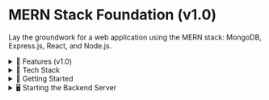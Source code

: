# MERN Stack Foundation (v1.0)

Lay the groundwork for a web application using the MERN stack: MongoDB, Express.js, React, and Node.js.

<details>
<summary>🌟 Features (v1.0)</summary>

- **Frontend**: A rudimentary React web UI.
- **Backend**: An Express.js server powered by Node.js.
- **Database**: MongoDB establishment and integration.

</details>

<details>
<summary>🔧 Tech Stack</summary>

- **Frontend**: React
- **Backend**: Express.js running on Node.js
  - Authentication mechanisms: bcrypt, jsonwebtoken
- **Database**: MongoDB coupled with the Mongoose ODM

</details>

<details>
<summary>🚀 Getting Started</summary>

1. Navigate to the directory: ```SecureDataExchange\Version_1\client```
2. Set up a new React app: ```yarn create react-app .```
3. Navigate to another directory: ```cd into SecureDataExchange\Version_1\server```
4. Set up a new Package Json: ```yarn init```
5. Add necessary dependencies: 
   - ```yarn add express cors bcrypt jsonwebtoken mongoose zxcvbn```
   - For development: `yarn add --dev nodemon`

</details>

<details>
<summary>🖥 Starting the Backend Server</summary>

To initiate the backend server, simply execute: ```yarn start```

</details>
